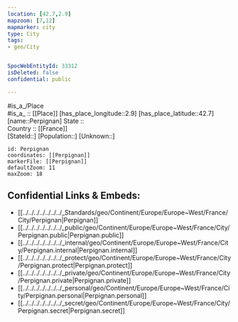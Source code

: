 ```yaml
---
location: [42.7,2.9] 
mapzoom: [7,12] 
mapmarker: city 
type: City
tags:
- geo/City


SpocWebEntityId: 33312
isDeleted: false
confidential: public

---
```

#is_a_/Place  
#is_a_ :: [[Place]] 
[has_place_longitude::2.9] 
[has_place_latitude::42.7] 
[name::Perpignan] 
State ::  
Country :: [[France]]  
[StateId::] 
[Population::] 
[Unknown::] 


```leaflet
id: Perpignan
coordinates: [[Perpignan]] 
markerFile: [[Perpignan]] 
defaultZoom: 11 
maxZoom: 18
```


## Confidential Links & Embeds: 
- [[../../../../../../../_Standards/geo/Continent/Europe/Europe~West/France/City/Perpignan|Perpignan]] 
- [[../../../../../../../_public/geo/Continent/Europe/Europe~West/France/City/Perpignan.public|Perpignan.public]] 
- [[../../../../../../../_internal/geo/Continent/Europe/Europe~West/France/City/Perpignan.internal|Perpignan.internal]] 
- [[../../../../../../../_protect/geo/Continent/Europe/Europe~West/France/City/Perpignan.protect|Perpignan.protect]] 
- [[../../../../../../../_private/geo/Continent/Europe/Europe~West/France/City/Perpignan.private|Perpignan.private]] 
- [[../../../../../../../_personal/geo/Continent/Europe/Europe~West/France/City/Perpignan.personal|Perpignan.personal]] 
- [[../../../../../../../_secret/geo/Continent/Europe/Europe~West/France/City/Perpignan.secret|Perpignan.secret]] 
